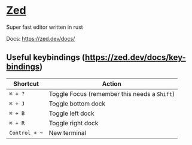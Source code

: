 # [Zed](https://zed.dev/)

Super fast editor written in rust

Docs: <https://zed.dev/docs/>

## Useful keybindings (https://zed.dev/docs/key-bindings)

| Shortcut | Action |
| --- | --- |
| `⌘ + ?` | Toggle Focus (remember this needs a `Shift`) |
| `⌘ + J` | Toggle bottom dock |
| `⌘ + B` | Toggle left dock |
| `⌘ + R` | Toggle right dock |
| `Control + ~` | New terminal |
